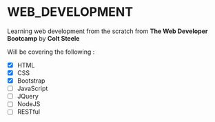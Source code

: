 # WEB_DEVELOPMENT
Learning web development from the scratch from __The Web Developer Bootcamp__ by __Colt Steele__

Will be covering the following :
- [x] HTML
- [x] CSS
- [x] Bootstrap
- [ ] JavaScript
- [ ] JQuery
- [ ] NodeJS
- [ ] RESTful
